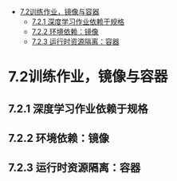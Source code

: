 <!--Copyright © Microsoft Corporation. All rights reserved.
  适用于[License](https://github.com/YanjieGao/AI-System/blob/main/LICENSE)版权许可-->

- [7.2训练作业，镜像与容器](#72训练作业镜像与容器)
  - [7.2.1 深度学习作业依赖于规格](#721-深度学习作业依赖于规格)
  - [7.2.2 环境依赖：镜像](#722-环境依赖镜像)
  - [7.2.3 运行时资源隔离：容器](#723-运行时资源隔离容器)

# 7.2训练作业，镜像与容器
## 7.2.1 深度学习作业依赖于规格
## 7.2.2 环境依赖：镜像
## 7.2.3 运行时资源隔离：容器
